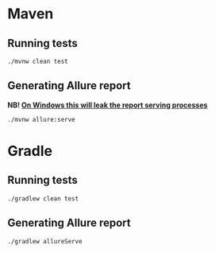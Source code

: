 # Maven

## Running tests
```shell
./mvnw clean test
```

## Generating Allure report
**NB! [On Windows this will leak the report serving processes](https://github.com/allure-framework/allure-java/issues/836)**

```shell
./mvnw allure:serve
```

# Gradle

## Running tests
```shell
./gradlew clean test
```

## Generating Allure report

```shell
./gradlew allureServe
```